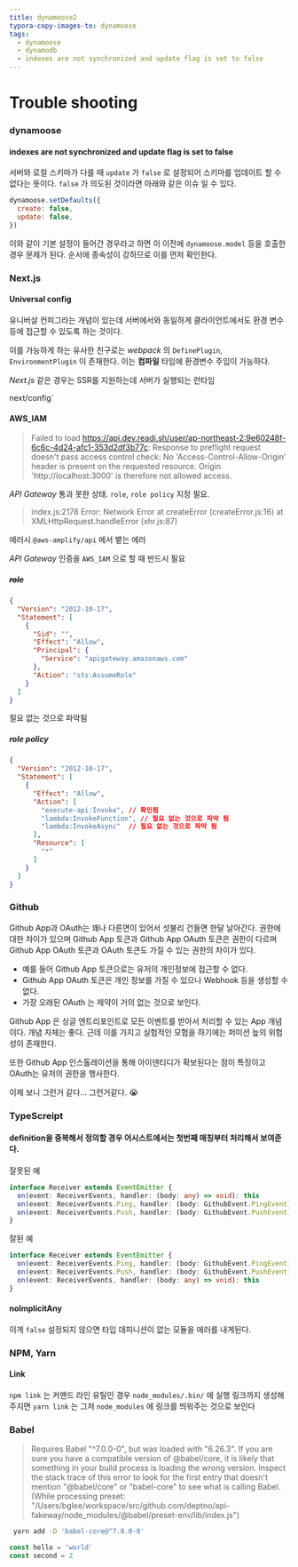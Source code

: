 ```yaml
---
title: dynamoose2
typora-copy-images-to: dynamoose
tags:
  - dynamoose
  - dynamodb
  - indexes are not synchronized and update flag is set to false
---
```


# Trouble shooting

### dynamoose

#### indexes are not synchronized and update flag is set to false

서버와 로컬 스키마가 다를 때 `update` 가 `false` 로 설정되어 스키마를 업데이트 할 수 없다는 뜻이다. `false` 가 의도된 것이라면 아래와 같은 이슈 일 수 있다.

```javascript
dynamoose.setDefaults({
  create: false,
  update: false,
})
```

이와 같이 기본 설정이 들어간 경우라고 하면 이 이전에 `dynamoose.model` 등을 호출한 경우 문제가 된다. 순서에 종속성이 강하므로 이를 먼저 확인한다.



### Next.js

#### Universal config

유니버살 컨피그라는 개념이 있는데 서버에서와 동일하게 클라이언트에서도 환경 변수 등에 접근할 수 있도록 하는 것이다.

이를 가능하게 하는 유사한 친구로는 *webpack* 의 `DefinePlugin`, `EnvironmentPlugin` 이 존재한다. 이는 **컴파일** 타임에 환경변수 주입이 가능하다.

*Next.js* 같은 경우는 SSR를 지원하는데 서버가 실행되는 런타임 

next/config`  



#### AWS_IAM

> Failed to load https://api.dev.readi.sh/user/ap-northeast-2:9e60248f-6c6c-4d24-afc1-353d2df3b77c: Response to preflight request doesn't pass access control check: No 'Access-Control-Allow-Origin' header is present on the requested resource. Origin 'http://localhost:3000' is therefore not allowed access.

*API Gateway* 통과 못한 상태. `role`, `role policy` 지정 필요.

> index.js:2178 Error: Network Error     at createError (createError.js:16)     at XMLHttpRequest.handleError (xhr.js:87)

에러시 `@aws-amplify/api` 에서 뱉는 에러

*API Gateway* 인증을 `AWS_IAM` 으로 할 때 반드시 필요

##### ~~role~~

```json
{
  "Version": "2012-10-17",
  "Statement": [
    {
      "Sid": "",
      "Effect": "Allow",
      "Principal": {
        "Service": "apigateway.amazonaws.com"
      },
      "Action": "sts:AssumeRole"
    }
  ]
}
```

필요 없는 것으로 파악됨

##### role policy

```json
{
  "Version": "2012-10-17",
  "Statement": [
    {
      "Effect": "Allow",
      "Action": [
        "execute-api:Invoke", // 확인됨
        "lambda:InvokeFunction", // 필요 없는 것으로 파악 됨
        "lambda:InvokeAsync"  // 필요 없는 것으로 파악 됨
      ],
      "Resource": [
        "*"
      ]
    }
  ]
}
```

### Github

Github App과 OAuth는 꽤나 다른면이 있어서 섯불리 건들면 한달 날아간다. 권한에 대한 차이가 있으며 Github App 토큰과 Github App OAuth 토큰은 권한이 다르며 Github App OAuth 토큰과 OAuth 토큰도 가질 수 있는 권한의 차이가 있다.

- 예를 들어 Github App 토큰으로는 유저의 개인정보에 접근할 수 없다.
- Github App OAuth 토큰은 개인 정보를 가질 수 있으나 Webhook 등을 생성할 수 없다.
- 가장 오래된 OAuth 는 제약이 거의 없는 것으로 보인다.

Github App 은 싱글 엔트리포인트로 모든 이벤트를 받아서 처리할 수 있는 App 개념이다. 개념 자체는 좋다. 근데 이를 가지고 실험적인 모험을 하기에는 퍼미션 늪의 위험성이 존재한다.

또한 Github App 인스톨레이션을 통해 아이덴티디가 확보된다는 점이 특징이고 OAuth는 유저의 권한을 행사한다.

이제 보니 그런거 같다… 그런거같다. :sob:

### TypeScreipt

#### definition을 중복해서 정의할 경우 어시스트에서는 첫번째 매칭부터 처리해서 보여준다.

잘못된 예

```typescript
interface Receiver extends EventEmitter {
  on(event: ReceiverEvents, handler: (body: any) => void): this
  on(event: ReceiverEvents.Ping, handler: (body: GithubEvent.PingEvent) => void): this
  on(event: ReceiverEvents.Push, handler: (body: GithubEvent.PushEvent) => void): this
}
```

잘된 예

```typescript
interface Receiver extends EventEmitter {
  on(event: ReceiverEvents.Ping, handler: (body: GithubEvent.PingEvent) => void): this
  on(event: ReceiverEvents.Push, handler: (body: GithubEvent.PushEvent) => void): this
  on(event: ReceiverEvents, handler: (body: any) => void): this
}
```

#### noImplicitAny

이게 `false` 설정되지 않으면 타입 데피니션이 없는 모듈을 에러를 내게된다.

### NPM, Yarn

#### Link

`npm link` 는 커맨드 라인 유틸인 경우 `node_modules/.bin/` 에 실행 링크까지 생성해주지면 `yarn link` 는 그저 `node_modules` 에 링크를 띄워주는 것으로 보인다

### Babel

>Requires Babel "^7.0.0-0", but was loaded with "6.26.3". If you are sure you have a compatible version of @babel/core, it is likely that something in your build process is loading the wrong version. Inspect the stack trace of this error to look for the first entry that doesn't mention "@babel/core" or "babel-core" to see what is calling Babel. (While processing preset: "/Users/bglee/workspace/src/github.com/deptno/api-fakeway/node_modules/@babel/preset-env/lib/index.js")

```sh
 yarn add -D 'babel-core@^7.0.0-0'
```

```javascript
const hello = 'world'
const second = 2
```
